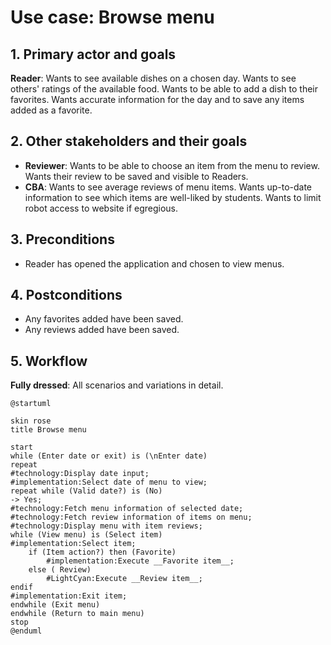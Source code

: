 # Use case: Browse menu

## 1. Primary actor and goals
__Reader__: Wants to see available dishes on a chosen day. Wants to see others'
ratings of the available food. Wants to be able to add a dish to their favorites.
Wants accurate information for the day and to save any items added as a favorite.

## 2. Other stakeholders and their goals
* __Reviewer__: Wants to be able to choose an item from the menu to review. Wants
their review to be saved and visible to Readers.
* __CBA__: Wants to see average reviews of menu items. Wants up-to-date
information to see which items are well-liked by students. Wants to limit
robot access to website if egregious.

## 3. Preconditions
* Reader has opened the application and chosen to view menus.

## 4. Postconditions
* Any favorites added have been saved.
* Any reviews added have been saved.

## 5. Workflow
__Fully dressed__: All scenarios and variations in detail.
```plantuml
@startuml

skin rose
title Browse menu

start
while (Enter date or exit) is (\nEnter date)
repeat
#technology:Display date input;
#implementation:Select date of menu to view;
repeat while (Valid date?) is (No)
-> Yes;
#technology:Fetch menu information of selected date;
#technology:Fetch review information of items on menu;
#technology:Display menu with item reviews;
while (View menu) is (Select item)
#implementation:Select item;
    if (Item action?) then (Favorite)
        #implementation:Execute __Favorite item__;
    else ( Review)
        #LightCyan:Execute __Review item__;
endif
#implementation:Exit item;
endwhile (Exit menu)
endwhile (Return to main menu)
stop
@enduml
```